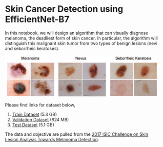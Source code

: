 # Skin Cancer Detection using EfficientNet-B7

In this notebook, we will design an algorithm that can visually diagnose melanoma, the deadliest form of skin cancer. In particular, the algorithm will distinguish this malignant skin tumor from two types of benign lesions (nevi and seborrheic keratoses).

![alt text](https://github.com/Yogesh-S/30-Dermatologist-AI-using-Efficient-Net/blob/main/skin_disease_classes.png?raw=true)

Please find links for dataset below,

1. [Train Dataset](https://s3-us-west-1.amazonaws.com/udacity-dlnfd/datasets/skin-cancer/train.zip)  (5.3 GB)
2. [Validation Dataset](https://s3-us-west-1.amazonaws.com/udacity-dlnfd/datasets/skin-cancer/valid.zip)  (824 MB)
3. [Test Dataset](https://s3-us-west-1.amazonaws.com/udacity-dlnfd/datasets/skin-cancer/test.zip)  (5.1 GB)


The data and objective are pulled from the [2017 ISIC Challenge on Skin Lesion Analysis Towards Melanoma Detection](https://challenge.isic-archive.com/landing/2017).
